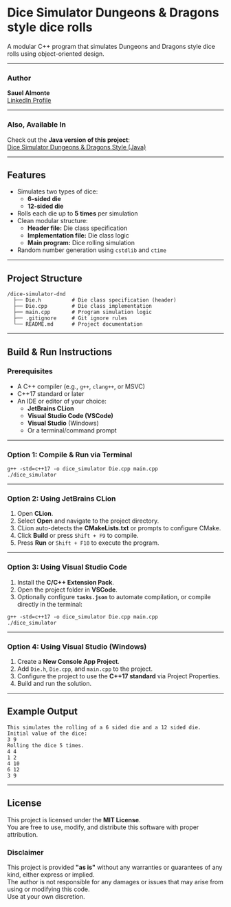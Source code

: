 # Dice Simulator Dungeons & Dragons style dice rolls
A modular C++ program that simulates Dungeons and Dragons style dice rolls using object-oriented design.

---

### Author

**Sauel Almonte**  
[LinkedIn Profile](https://www.linkedin.com/in/sauel-almonte)

---

### Also, Available In

Check out the **Java version of this project**:  
[Dice Simulator Dungeons & Dragons Style (Java)](https://github.com/SauelAlmonte/dice-simulator-dnd-java)

---

## Features

- Simulates two types of dice:
    - **6-sided die**
    - **12-sided die**
- Rolls each die up to **5 times** per simulation
- Clean modular structure:
    - **Header file:** Die class specification
    - **Implementation file:** Die class logic
    - **Main program:** Dice rolling simulation
- Random number generation using `cstdlib` and `ctime`

---

## Project Structure

```
/dice-simulator-dnd
  ├── Die.h          # Die class specification (header)
  ├── Die.cpp        # Die class implementation
  ├── main.cpp       # Program simulation logic
  ├── .gitignore     # Git ignore rules
  └── README.md      # Project documentation
```

---

## Build & Run Instructions

### Prerequisites
- A C++ compiler (e.g., `g++`, `clang++`, or MSVC)
- C++17 standard or later
- An IDE or editor of your choice:
    - **JetBrains CLion**
    - **Visual Studio Code (VSCode)**
    - **Visual Studio** (Windows)
    - Or a terminal/command prompt

---

### Option 1: Compile & Run via Terminal
```text
g++ -std=c++17 -o dice_simulator Die.cpp main.cpp
./dice_simulator
```

---

### Option 2: Using JetBrains CLion
1. Open **CLion**.
2. Select **Open** and navigate to the project directory.
3. CLion auto-detects the **CMakeLists.txt** or prompts to configure CMake.
4. Click **Build** or press `Shift + F9` to compile.
5. Press **Run** or `Shift + F10` to execute the program.

---

### Option 3: Using Visual Studio Code
1. Install the **C/C++ Extension Pack**.
2. Open the project folder in **VSCode**.
3. Optionally configure **`tasks.json`** to automate compilation, or compile directly in the terminal:
```text
g++ -std=c++17 -o dice_simulator Die.cpp main.cpp
./dice_simulator
```

---

### Option 4: Using Visual Studio (Windows)
1. Create a **New Console App Project**.
2. Add `Die.h`, `Die.cpp`, and `main.cpp` to the project.
3. Configure the project to use the **C++17 standard** via Project Properties.
4. Build and run the solution.

---

## Example Output
```text
This simulates the rolling of a 6 sided die and a 12 sided die.
Initial value of the dice:
3 9
Rolling the dice 5 times.
4 4
1 2
4 10
6 12
3 9
```

---

## License

This project is licensed under the **MIT License**.  
You are free to use, modify, and distribute this software with proper attribution.

### Disclaimer
This project is provided **"as is"** without any warranties or guarantees of any kind, either express or implied.  
The author is not responsible for any damages or issues that may arise from using or modifying this code.  
Use at your own discretion.
